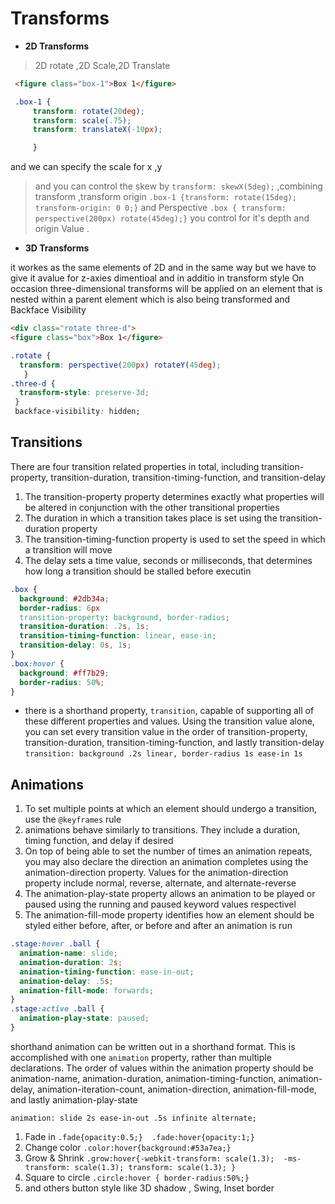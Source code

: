 # Transforms

- **2D Transforms**

>2D rotate ,2D Scale,2D Translate

  ```HTML
   <figure class="box-1">Box 1</figure>
   ```

  ```CSS
   .box-1 { 
       transform: rotate(20deg);
       transform: scale(.75);
       transform: translateX(-10px);

       }

  ```

   and we can specify the scale for x ,y

> and you can control the skew by `transform: skewX(5deg);` ,combining transform ,transform origin
   `.box-1 {transform: rotate(15deg); transform-origin: 0 0;}` and Perspective
    `.box { transform: perspective(200px) rotate(45deg);}` you control for it's  depth and origin Value .

- **3D Transforms**

it workes as  the same elements of 2D and in the same way but we have to give it avalue for z-axies dimentioal and in additio in transform style On occasion three-dimensional transforms will be applied on an element that is nested within a parent element which is also being transformed and Backface Visibility

 ```HTML
 <div class="rotate three-d">
<figure class="box">Box 1</figure>
```

```CSS
.rotate {
  transform: perspective(200px) rotateY(45deg);
   }
.three-d {
  transform-style: preserve-3d;
 }
 backface-visibility: hidden;
 ```

## Transitions

There are four transition related properties in total, including transition-property, transition-duration, transition-timing-function, and transition-delay

1. The transition-property property determines exactly what properties will be altered in conjunction with the other transitional properties
2. The duration in which a transition takes place is set using the transition-duration property
3. The transition-timing-function property is used to set the speed in which a transition will move
4. The delay sets a time value, seconds or milliseconds, that determines how long a transition should be stalled before executin

```CSS
.box {
  background: #2db34a;
  border-radius: 6px
  transition-property: background, border-radius;
  transition-duration: .2s, 1s;
  transition-timing-function: linear, ease-in;
  transition-delay: 0s, 1s;
}
.box:hover {
  background: #ff7b29;
  border-radius: 50%;
}

```

* there is a shorthand property, `transition`, capable of supporting all of these different properties and values. Using the transition value alone, you can set every transition value in the order of transition-property, transition-duration, transition-timing-function, and lastly transition-delay `transition: background .2s linear, border-radius 1s ease-in 1s`

## Animations

1. To set multiple points at which an element should undergo a transition, use the `@keyframes` rule
2. animations behave similarly to transitions. They include a duration, timing function, and delay if desired
3. On top of being able to set the number of times an animation repeats, you may also declare the direction an animation completes using the animation-direction property. Values for the animation-direction property include normal, reverse, alternate, and alternate-reverse
4. The animation-play-state property allows an animation to be played or paused using the running and paused keyword values respectivel
5. The animation-fill-mode property identifies how an element should be styled either before, after, or before and after an animation is run

```CSS
.stage:hover .ball {
  animation-name: slide;
  animation-duration: 2s;
  animation-timing-function: ease-in-out;
  animation-delay: .5s;
  animation-fill-mode: forwards;
}
.stage:active .ball {
  animation-play-state: paused;
}

```

shorthand animation can be written out in a shorthand format. This is accomplished with one `animation` property, rather than multiple declarations. The order of values within the animation property should be animation-name, animation-duration, animation-timing-function, animation-delay, animation-iteration-count, animation-direction, animation-fill-mode, and lastly animation-play-state

`animation: slide 2s ease-in-out .5s infinite alternate;`

1. Fade in `.fade{opacity:0.5;}  .fade:hover{opacity:1;}`
2. Change color ` .color:hover{background:#53a7ea;} `
3. Grow & Shrink `.grow:hover{-webkit-transform: scale(1.3);  -ms-transform: scale(1.3); transform: scale(1.3); }`
4. Square to circle `.circle:hover { border-radius:50%;}`
5. and others button style like  3D shadow , Swing, Inset border
